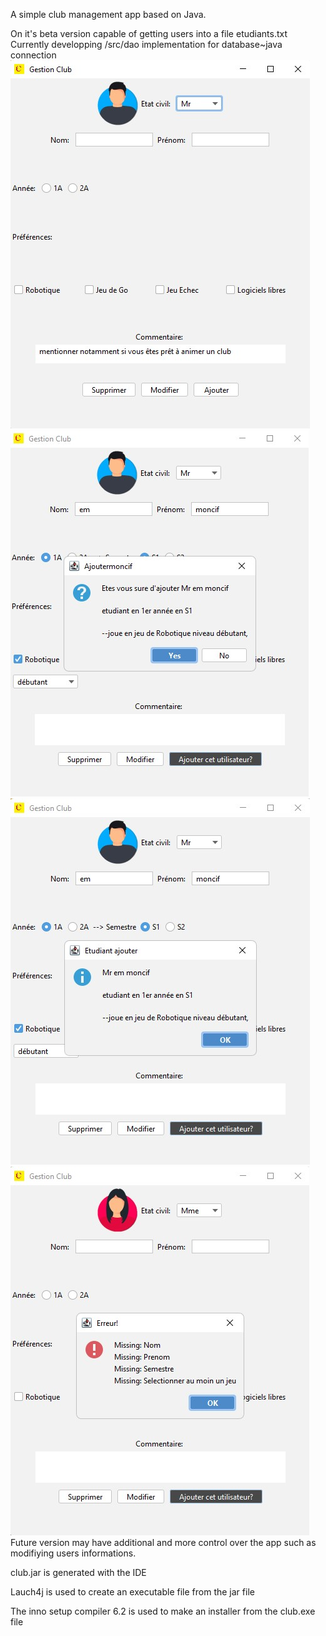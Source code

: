 A simple club management app based on Java. 

On it's beta version capable of getting users into a file etudiants.txt
<br />Currently developping /src/dao implementation for database~java connection 
![alt text](https://github.com/moncifem/Club-Management/blob/main/build/App%20screen.jpg)
![alt text](https://github.com/moncifem/Club-Management/blob/main/build/App2%20screen.jpg)
![alt text](https://github.com/moncifem/Club-Management/blob/main/build/App3%20screen.jpg)
![alt text](https://github.com/moncifem/Club-Management/blob/main/build/App4%20screen.jpg)
<br />
Future version may have additional and more control over the app such as modifiying users informations.

club.jar is generated with the IDE

Lauch4j is used to create an executable file from the jar file

The inno setup compiler 6.2 is used to make an installer from the club.exe file
